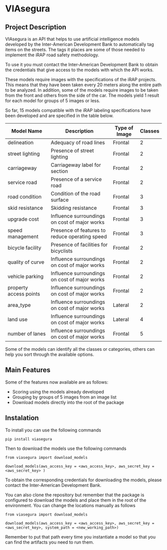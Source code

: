 # VIAsegura

## Project Description

VIAsegura is an API that helps to use artificial intelligence models developed by the Inter-American Development Bank to automatically tag items on the streets. The tags it places are some of those needed to implement the iRAP road safety methodology. 

To use it you must contact the Inter-American Development Bank to obtain the credentials that give access to the models with which the API works.

These models require images with the specifications of the iRAP projects. This means that they have been taken every 20 meters along the entire path to be analyzed. In addition, some of the models require images to be taken from the front and others from the side of the car. The models yield 1 result for each model for groups of 5 images or less. 

So far, 15 models compatible with the iRAP labeling specifications have been developed and are specified in the table below. 


| Model Name             | Description                                   | Type of Image | Classes |
|------------------------|---------------------------------------------- | ------------- | ------- |
| delineation            | Adequacy of road lines                        | Frontal       | 2       |
| street lighting        | Presence of street lighting                   | Frontal       | 2       |
| carriageway            | Carriageway label for section                 | Frontal       | 2       |
| service road           | Presence of a service road                    | Frontal       | 2       |
| road condition         | Condition of the road surface                 | Frontal       | 3       |
| skid resistance        | Skidding resistance                           | Frontal       | 3       |
| upgrade cost           | Influence surroundings on cost of major works | Frontal       | 3       |
| speed management       | Presence of features to reduce operating speed| Frontal       | 3       |
| bicycle facility       | Presence of facilities for bicyclists         | Frontal       | 2       |
| quality of curve       | Influence surroundings on cost of major works | Frontal       | 2       |
| vehicle parking        | Influence surroundings on cost of major works | Frontal       | 2       |
| property access points | Influence surroundings on cost of major works | Frontal       | 2       |
| area_type              | Influence surroundings on cost of major works | Lateral       | 2       |
| land use               | Influence surroundings on cost of major works | Lateral       | 4       |
| number of lanes        | Influence surroundings on cost of major works | Frontal       | 5       |

Some of the models can identify all the classes or categories, others can help you sort through the available options.

## Main Features

Some of the features now available are as follows:

- Scoring using the models already developed
- Grouping by groups of 5 images from an image list
- Download models directly into the root of the package

## Instalation

To install you can use the following commands

```
pip install viasegura

```

Then to download the models use the following commands

```
from viasegura import download_models

download_models(aws_access_key = <aws_access_key>, aws_secret_key = <aws_secret_key> )
```

To obtain the corresponding credentials for downloading the models, please contact the Inter-American Development Bank.

You can also clone the repository but remember that the package is configured to download the models and place them in the root of the environment. You can change the locations manually as follows

```
from viasegura import download_models

download_models(aws_access_key = <aws_access_key>, aws_secret_key = <aws_secret_key>, system_path = <new_working_path>)
```

Remember to put that path every time you instantiate a model so that you can find the artifacts you need to run them.
